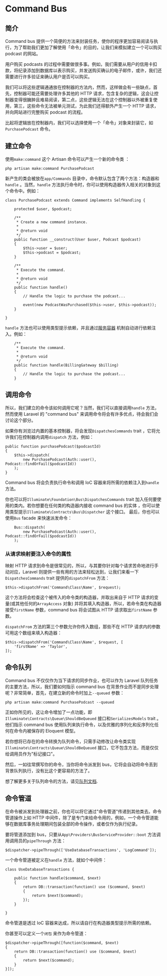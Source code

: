 # Command Bus


## 简介

Command bus 提供一个简便的方法来封装任务，使你的程序更加容易阅读与执行，为了帮助我们更加了解使用「命令」的目的，让我们来模拟建立一个可以购买 podcast 的网站。

用户购买 podcasts 的过程中需要做很多事。例如，我们需要从用户的信用卡扣款，将纪录添加到数据库以表示购买，并发送购买确认的电子邮件，或许，我们还需要进行许多验证来确认用户是否可以购买。

我们可以将这些逻辑通通放在控制器的方法内，然而，这样做会有一些缺点，首先，控制器可能还需要处理许多其他的 HTTP 请求，包含复杂的逻辑，这会让控制器变得很臃肿且难易阅读，第二点，这些逻辑无法在这个控制器以外被重复使用，第三，这些命令无法被单元测试，为此我们还得额外产生一个 HTTP 请求，并向网站进行完整购买 podcast 的流程。

比起将逻辑放在控制器内，我们可以选择使用一个「命令」对象来封装它，如`PurchasePodcast` 命令。

## 建立命令

使用`make:command` 这个 Artisan 命令可以产生一个新的命令类 ：

```
php artisan make:command PurchasePodcast
```

新产生的类会被放在`app/Commands` 目录中，命令默认包含了两个方法：构造器和`handle` 。当然，`handle` 方法执行命令时，你可以使用构造器传入相关的对象到这个命令中。例如：

```
class PurchasePodcast extends Command implements SelfHandling {

    protected $user, $podcast;

    /**
     * Create a new command instance.
     *
     * @return void
     */
    public function __construct(User $user, Podcast $podcast)
    {
        $this->user = $user;
        $this->podcast = $podcast;
    }

    /**
     * Execute the command.
     *
     * @return void
     */
    public function handle()
    {
        // Handle the logic to purchase the podcast...

        event(new PodcastWasPurchased($this->user, $this->podcast));
    }

}
```

`handle` 方法也可以使用类型提示依赖，并且通过[服务容器](container.md) 机制自动进行依赖注入。例如：

```
    /**
     * Execute the command.
     *
     * @return void
     */
    public function handle(BillingGateway $billing)
    {
        // Handle the logic to purchase the podcast...
    }
```

## 调用命令

所以，我们建立的命令该如何调用它呢？当然，我们可以直接调用`handle` 方法，然而使用 Laravel 的 "command bus" 来调用命令将会有许多优点，待会我们会讨论这个部分。

如果你有浏览过内置的基本控制器，将会发现`DispatchesCommands` trait ，它将允许我们在控制器内调用`dispatch` 方法，例如：

```
public function purchasePodcast($podcastId)
{
    $this->dispatch(
        new PurchasePodcast(Auth::user(), Podcast::findOrFail($podcastId))
    );
}
```

Command bus 将会负责执行命令和调用 IoC 容器来将所需的依赖注入到`handle` 方法。

你也可以将`Illuminate\Foundation\Bus\DispatchesCommands` trait 加入任何要使用的类内。若你想要在任何类的构造器内接收 command bus 的实体 ，你可以使用类型提示`Illuminate\Contracts\Bus\Dispatcher` 这个接口。 最后，你也可以使用`Bus` facade 来快速派发命令：

```
    Bus::dispatch(
        new PurchasePodcast(Auth::user(), Podcast::findOrFail($podcastId))
    );
```

### 从请求映射要注入命令的属性

映射 HTTP 请求到命令是很常见的，所以，与其要你针对每个请求苦命地进行手动对应，Laravel 则提供一些有用的方法来轻松达到，让我们来看一下`DispatchesCommands` trait 提供的`dispatchFrom` 方法：

```
$this->dispatchFrom('Command\Class\Name', $request);
```

这个方法将会检查这个被传入的命令类的构造器，并取出来自于 HTTP 请求的变量(或其他任何的`ArrayAccess` 对象) 并将其填入构造器，所以，若命令类在构造器接受`firstName` 参数，command bus 将会试图从 HTTP 请求取出`firstName` 参数。

`dispatchFrom` 方法的第三个参数允许你传入数组，那些不在 HTTP 请求内的参数可用这个数组来填入构造器：

```
$this->dispatchFrom('Command\Class\Name', $request, [
    'firstName' => 'Taylor',
]);
```

## 命令队列

Command bus 不仅仅作为当下请求的同步作业，也可以作为 Laravel 队列任务的主要方法，所以，我们要如何指示 command bus 在背景作业而不是同步处理呢？非常简单，首先，在建立新的命令时加上`--queued` 参数：

```
php artisan make:command PurchasePodcast --queued
```

正如你所见的，这让命令增加了一点功能，即`Illuminate\Contracts\Queue\ShouldBeQueued` 接口和`SerializesModels` trait 。 他们指示 command bus 使用队列来执行命令，以及优雅的序列化和反序列化任何在命令内被保存的 Eloquent 模型。

若你想将已存在的命令转换为队列命令，只需手动修改让命令类实现`Illuminate\Contracts\Queue\ShouldBeQueued` 接口，它不包含方法，而是仅仅给调用员作为"标记接口"。

然后，一如往常撰写你的命令，当你将命令派发到 bus，它将会自动将命令丢到背景队列执行，没有比这个更容易的方法了。

想了解更多关于队列命令的方法，请见[队列文档](queues.md).

## 命令管道

在命令被派发到处理器之前，你也可以将它通过"命令管道"传递到其他类去。命令管道操作上如 HTTP 中间件，除了是专门来给命令用的，例如，一个命令管道能够在数据库事务处理期间包装全部的命令操作，或者仅作为执行纪录。

要将管道添加到 bus，只要从`App\Providers\BusServiceProvider::boot` 方法调用调用员的`pipeThrough` 方法：

```
$dispatcher->pipeThrough(['UseDatabaseTransactions', 'LogCommand']);
```

一个命令管道被定义在`handle` 方法，就如个中间件：

```
class UseDatabaseTransactions {

    public function handle($command, $next)
    {
        return DB::transaction(function() use ($command, $next)
        {
            return $next($command);
        });
    }

}
```

命令管道是透过 IoC 容器来达成，所以请自行在构造器类型提示所需的依赖。

你甚至可以定义一个`闭包` 来作为命令管道：

```
$dispatcher->pipeThrough([function($command, $next)
{
    return DB::transaction(function() use ($command, $next)
    {
        return $next($command);
    }
}]);
```